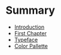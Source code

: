 # Summary

* [Introduction](README.md)
* [First Chapter](typface.md)
* [Typeface](typeface.md)
* [Color Pallette](color_pallette.md)

